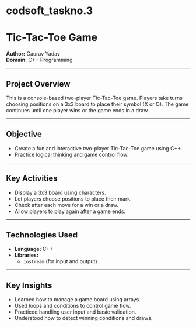 # codsoft_taskno.3
# Tic-Tac-Toe Game

**Author:** Gaurav Yadav  
**Domain:** C++ Programming

---

## Project Overview

This is a console-based two-player Tic-Tac-Toe game. Players take turns choosing positions on a 3x3 board to place their symbol (X or O). The game continues until one player wins or the game ends in a draw.

---

## Objective

- Create a fun and interactive two-player Tic-Tac-Toe game using C++.
- Practice logical thinking and game control flow.

---

## Key Activities

- Display a 3x3 board using characters.
- Let players choose positions to place their mark.
- Check after each move for a win or a draw.
- Allow players to play again after a game ends.

---

## Technologies Used

- **Language:** C++  
- **Libraries:**  
  - `iostream` (for input and output)

---

## Key Insights

- Learned how to manage a game board using arrays.  
- Used loops and conditions to control game flow.  
- Practiced handling user input and basic validation.  
- Understood how to detect winning conditions and draws.
